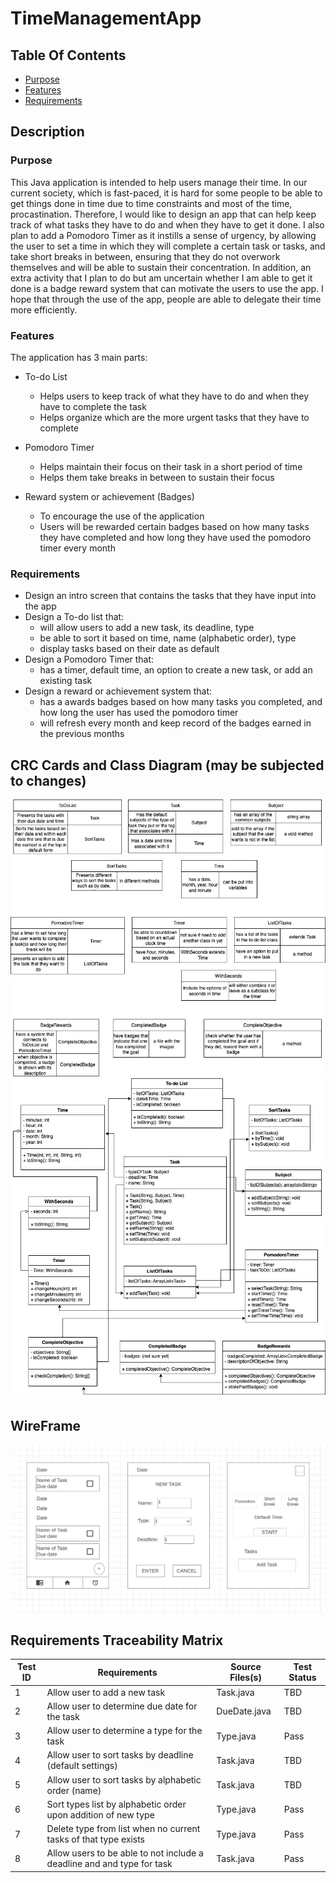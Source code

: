 # TimeManagementApp

## Table Of Contents
* [Purpose](#purpose)
* [Features](#features)
* [Requirements](#requirements)

## Description

### Purpose
This Java application is intended to help users manage their time. In our current society, which is fast-paced, it is hard for some people to be able to get things done in time due to time constraints and most of the time, procastination. Therefore, I would like to design an app that can help keep track of what tasks they have to do and when they have to get it done. I also plan to add a Pomodoro Timer as it instills a sense of urgency, by allowing the user to set a time in which they will complete a certain task or tasks, and take short breaks in between, ensuring that they do not overwork themselves and will be able to sustain their concentration. In addition, an extra activity that I plan to do but am uncertain whether I am able to get it done is a badge reward system that can motivate the users to use the app. I hope that through the use of the app, people are able to delegate their time more efficiently.

### Features
The application has 3 main parts:
* To-do List
  - Helps users to keep track of what they have to do and when they have to complete the task
  - Helps organize which are the more urgent tasks that they have to complete
  
* Pomodoro Timer
  - Helps maintain their focus on their task in a short period of time
  - Helps them take breaks in between to sustain their focus
  
* Reward system or achievement (Badges)
  - To encourage the use of the application
  - Users will be rewarded certain badges based on how many tasks they have completed and how long they have used the pomodoro timer every month

### Requirements
* Design an intro screen that contains the tasks that they have input into the app
* Design a To-do list that:
  - will allow users to add a new task, its deadline, type
  - be able to sort it based on time, name (alphabetic order), type
  - display tasks based on their date as default
* Design a Pomodoro Timer that:
  - has a timer, default time, an option to create a new task, or add an existing task
* Design a reward or achievement system that:
  - has a awards badges based on how many tasks you completed, and how long the user has used the pomodoro timer
  - will refresh every month and keep record of the badges earned in the previous months

## CRC Cards and Class Diagram (may be subjected to changes)
![CRC Cards](https://github.com/AR1sUt3l/TimeManagementApp/blob/main/images/CRC%20Cards/v1.jpg)
![Class Diagram](https://github.com/AR1sUt3l/TimeManagementApp/blob/main/images/Class%20Diagrams/v1.jpg)

## WireFrame
![WireFrame](https://github.com/AR1sUt3l/TimeManagementApp/blob/main/images/WireFrame/v1.png)

## Requirements Traceability Matrix
| Test ID | Requirements                                                    | Source Files(s) | Test Status |
|---------|-----------------------------------------------------------------|-----------------|-------------|
| 1       | Allow user to add a new task                                    | Task.java       | TBD         |
| 2       | Allow user to determine due date for the task                   | DueDate.java    | TBD         |
| 3       | Allow user to determine a type for the task                     | Type.java       | Pass        |
| 4       | Allow user to sort tasks by deadline (default settings)         | Task.java       | TBD         |
| 5       | Allow user to sort tasks by alphabetic order (name)             | Task.java       | TBD         |
| 6       | Sort types list by alphabetic order upon addition of new type   | Type.java       | Pass        |
| 7       | Delete type from list when no current tasks of that type exists | Type.java       | Pass        |
| 8       | Allow users to be able to not include a deadline and and type for task | Task.java | Pass |

